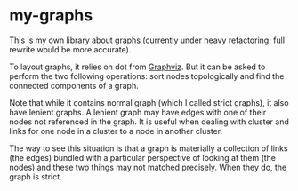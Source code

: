 my-graphs
=========

This is my own library about graphs (currently under heavy refactoring; full rewrite would be more accurate).

To layout graphs, it relies on dot from <a href="http://www.graphviz.org/">Graphviz</a>. But it can be asked to perform the two following operations: sort nodes topologically and find the connected components of a graph.

Note that while it contains normal graph (which I called strict graphs), it also have lenient graphs. A lenient graph may have edges with one of their nodes not referenced in the graph. It is useful when dealing with cluster and links for one node in a cluster to a node in another cluster.

The way to see this situation is that a graph is materially a collection of links (the edges) bundled with a particular perspective of looking at them (the nodes) and these two things may not matched precisely. When they do, the graph is strict.